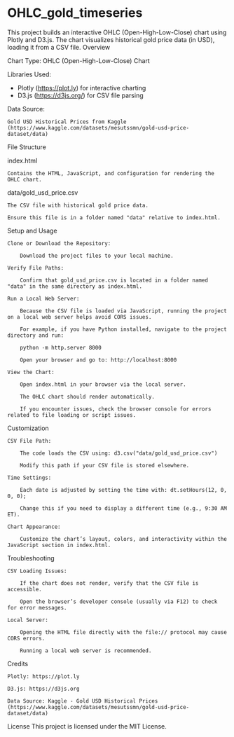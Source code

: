# OHLC_gold_timeseries

This project builds an interactive OHLC (Open-High-Low-Close) chart using Plotly and D3.js. The chart visualizes historical gold price data (in USD), loading it from a CSV file.
Overview

Chart Type: OHLC (Open-High-Low-Close) Chart

Libraries Used:

- Plotly (https://plot.ly) for interactive charting
- D3.js (https://d3js.org/) for CSV file parsing

Data Source:

    Gold USD Historical Prices from Kaggle (https://www.kaggle.com/datasets/mesutssmn/gold-usd-price-dataset/data)

File Structure

index.html

    Contains the HTML, JavaScript, and configuration for rendering the OHLC chart.

data/gold_usd_price.csv

    The CSV file with historical gold price data.

    Ensure this file is in a folder named "data" relative to index.html.

Setup and Usage

    Clone or Download the Repository:

        Download the project files to your local machine.

    Verify File Paths:

        Confirm that gold_usd_price.csv is located in a folder named "data" in the same directory as index.html.

    Run a Local Web Server:

        Because the CSV file is loaded via JavaScript, running the project on a local web server helps avoid CORS issues.

        For example, if you have Python installed, navigate to the project directory and run:

        python -m http.server 8000

        Open your browser and go to: http://localhost:8000

    View the Chart:

        Open index.html in your browser via the local server.

        The OHLC chart should render automatically.

        If you encounter issues, check the browser console for errors related to file loading or script issues.

Customization

    CSV File Path:

        The code loads the CSV using: d3.csv("data/gold_usd_price.csv")

        Modify this path if your CSV file is stored elsewhere.

    Time Settings:

        Each date is adjusted by setting the time with: dt.setHours(12, 0, 0, 0);

        Change this if you need to display a different time (e.g., 9:30 AM ET).

    Chart Appearance:

        Customize the chart’s layout, colors, and interactivity within the JavaScript section in index.html.

Troubleshooting

    CSV Loading Issues:

        If the chart does not render, verify that the CSV file is accessible.

        Open the browser’s developer console (usually via F12) to check for error messages.

    Local Server:

        Opening the HTML file directly with the file:// protocol may cause CORS errors.

        Running a local web server is recommended.

Credits

    Plotly: https://plot.ly

    D3.js: https://d3js.org

    Data Source: Kaggle - Gold USD Historical Prices (https://www.kaggle.com/datasets/mesutssmn/gold-usd-price-dataset/data)

License
This project is licensed under the MIT License. 
